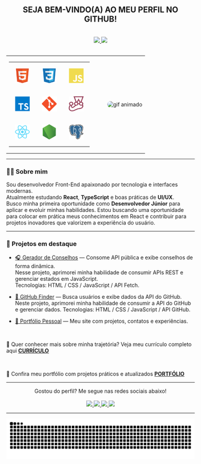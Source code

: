 <div align="center">

  ## SEJA BEM-VINDO(A) AO MEU PERFIL NO GITHUB!
  
  <br>
  
  <a href="https://github.com/alan-felipe-dev">
    <img height="180em" src="https://github-readme-stats.vercel.app/api?username=alan-felipe-dev&show_icons=true&theme=tokyonight&include_all_commits=true&count_private=true"/>
    <img height="180em" src="https://github-readme-stats.vercel.app/api/top-langs/?username=alan-felipe-dev&layout=compact&langs_count=6&theme=tokyonight"/>
  </a>
  
</div>

<br>

<div align="center">
  <table style="border: none; border-collapse: collapse;">
    <tr>
      <td align="center" valign="middle" style="border: none; padding-right: 40px;">
        <table style="border: none; border-collapse: collapse;">
          <tr>
            <td style="padding: 16px;"><img src="https://raw.githubusercontent.com/devicons/devicon/master/icons/html5/html5-original.svg" width="40" height="40"></td>
            <td style="padding: 16px;"><img src="https://raw.githubusercontent.com/devicons/devicon/master/icons/css3/css3-original.svg" width="40" height="40"></td>
            <td style="padding: 16px;"><img src="https://raw.githubusercontent.com/devicons/devicon/master/icons/javascript/javascript-plain.svg" width="40" height="40"></td>
          </tr>
          <tr>
            <td style="padding: 16px;"><img src="https://raw.githubusercontent.com/devicons/devicon/master/icons/typescript/typescript-plain.svg" width="40" height="40"></td>
            <td style="padding: 16px;"><img src="https://raw.githubusercontent.com/devicons/devicon/master/icons/git/git-plain.svg" width="40" height="40"></td>
            <td style="padding: 16px;"><img src="https://raw.githubusercontent.com/devicons/devicon/master/icons/jest/jest-plain.svg" width="40" height="40"></td>
          </tr>
          <tr>
            <td style="padding: 16px;"><img src="https://raw.githubusercontent.com/devicons/devicon/master/icons/react/react-original.svg" width="40" height="40"></td>
            <td style="padding: 16px;"><img src="https://raw.githubusercontent.com/devicons/devicon/master/icons/nodejs/nodejs-original.svg" width="40" height="40"></td>
            <td style="padding: 16px;"><img src="https://raw.githubusercontent.com/devicons/devicon/master/icons/postgresql/postgresql-original.svg" width="40" height="40"></td>
            </tr>
        </table>
      </td>

  <td align="center" valign="middle" style="border: none;">
      <img src="https://media4.giphy.com/media/v1.Y2lkPTc5MGI3NjExazFjNmcxY3Y5b2M3OGtyOWk3ZzdncjE0M2RiaXlmbGFnMzRzY2lweiZlcD12MV9pbnRlcm5hbF9naWZfYnlfaWQmY3Q9Zw/1zgzISaYrnMAYRJJEr/giphy.gif" alt="gif animado" width="350" height="350" style="border-radius: 10px;">
      </td>
    </tr>
  </table>
</div>

---

### 👨‍💻 Sobre mim
Sou desenvolvedor Front-End apaixonado por tecnologia e interfaces modernas.  
Atualmente estudando **React**, **TypeScript** e boas práticas de **UI/UX**.  
Busco minha primeira oportunidade como **Desenvolvedor Júnior** para aplicar e evoluir minhas habilidades.
Estou buscando uma oportunidade para colocar em prática meus conhecimentos em React e contribuir para projetos inovadores que valorizem a experiência do usuário.

---

### 🚀 Projetos em destaque
- [🎧 Gerador de Conselhos](https://alan-felipe-dev.github.io/api-de-conselhos/) — Consome API pública e exibe conselhos de forma dinâmica. <br>
  Nesse projeto, aprimorei minha habilidade de consumir APIs REST e gerenciar estados em JavaScript. <br>
  Tecnologias: HTML / CSS / JavaScript / API Fetch.

- [👤 GitHub Finder](https://alan-felipe-dev.github.io/github-api-fetch/) — Busca usuários e exibe dados da API do GitHub. <br>
  Neste projeto, aprimorei minha habilidade de consumir a API do GitHub e gerenciar dados.
  Tecnologias: HTML / CSS / JavaScript / API GitHub. <br>

- [📂 Portfólio Pessoal](https://alan-felipe-dev.github.io/portfolio/) — Meu site com projetos, contatos e experiências.

<br>
  
👋 Quer conhecer mais sobre minha trajetória? Veja meu currículo completo aqui [**CURRÍCULO**](https://github.com/alan-felipe-dev/alan-felipe-dev/raw/main/Curr%C3%ADculo.pdf)

<br>

👋 Confira meu portfólio com projetos práticos e atualizados [**PORTFÓLIO**](https://alan-felipe-dev.github.io/portfolio/)

---

<div align="center">Gostou do perfil? Me segue nas redes sociais abaixo!</div>

<br>

<div align="center"> 
  <a href="https://www.instagram.com/alanfelipe._/" target="_blank">
    <img src="https://img.shields.io/badge/-Instagram-%23E4405F?style=for-the-badge&logo=instagram&logoColor=white">
  </a>
  <a href="https://discord.gg/TwmM3SVM" target="_blank">
    <img src="https://img.shields.io/badge/Discord-7289DA?style=for-the-badge&logo=discord&logoColor=white">
  </a>
  <a href="mailto:alanfelipe1635@gmail.com">
    <img src="https://img.shields.io/badge/-Gmail-%23333?style=for-the-badge&logo=gmail&logoColor=white">
  </a>
  <a href="https://www.linkedin.com/in/alan-felipe-a550b5332/" target="_blank">
    <img src="https://img.shields.io/badge/-LinkedIn-%230077B5?style=for-the-badge&logo=linkedin&logoColor=white">
  </a>
</div>

---

<img src="https://raw.githubusercontent.com/alan-felipe-dev/alan-felipe-dev/output/snake.svg" alt="Snake animation" />
